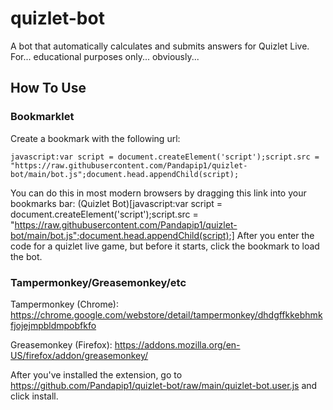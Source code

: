 # quizlet-bot
A bot that automatically calculates and submits answers for Quizlet Live. For... educational purposes only... obviously...
## How To Use
### Bookmarklet
Create a bookmark with the following url:

```javascript:var script = document.createElement('script');script.src = "https://raw.githubusercontent.com/Pandapip1/quizlet-bot/main/bot.js";document.head.appendChild(script);```

You can do this in most modern browsers by dragging this link into your bookmarks bar: (Quizlet Bot)[javascript:var script = document.createElement('script');script.src = "https://raw.githubusercontent.com/Pandapip1/quizlet-bot/main/bot.js";document.head.appendChild(script);]
After you enter the code for a quizlet live game, but before it starts, click the bookmark to load the bot.
### Tampermonkey/Greasemonkey/etc

Tampermonkey (Chrome): https://chrome.google.com/webstore/detail/tampermonkey/dhdgffkkebhmkfjojejmpbldmpobfkfo

Greasemonkey (Firefox): https://addons.mozilla.org/en-US/firefox/addon/greasemonkey/

After you've installed the extension, go to https://github.com/Pandapip1/quizlet-bot/raw/main/quizlet-bot.user.js and click install.
